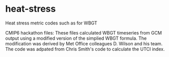 # heat-stress
Heat stress metric codes such as for WBGT

CMIP6 hackathon files:
These files calculated WBGT timeseries from GCM output using a modified version of the simplied WBGT formula. The modification was derived by Met Office colleagues D. Wilson and his team.
The code was adpated from Chris Smith's code to calculate the UTCI index.
